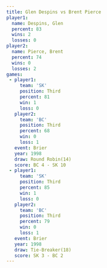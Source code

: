 ```yaml
---
title: Glen Despins vs Brent Pierce
player1:             
  name: Despins, Glen
  percent: 83        
  wins: 2            
  losses: 0          
player2:             
  name: Pierce, Brent
  percent: 74        
  wins: 0            
  losses: 2          
games:
 - player1:         
     team: 'SK'     
     position: Third
     percent: 81    
     win: 1         
     loss: 0        
   player2:         
     team: 'BC'     
     position: Third
     percent: 68    
     win: 0         
     loss: 1        
   event: Brier         
   year: 1998           
   draw: Round Robin(14)
   score: BC 4 - SK 10  
 - player1:         
     team: 'SK'     
     position: Third
     percent: 85    
     win: 1         
     loss: 0        
   player2:         
     team: 'BC'     
     position: Third
     percent: 79    
     win: 0         
     loss: 1        
   event: Brier         
   year: 1998           
   draw: Tie-Breaker(18)
   score: SK 3 - BC 2   
---
```

